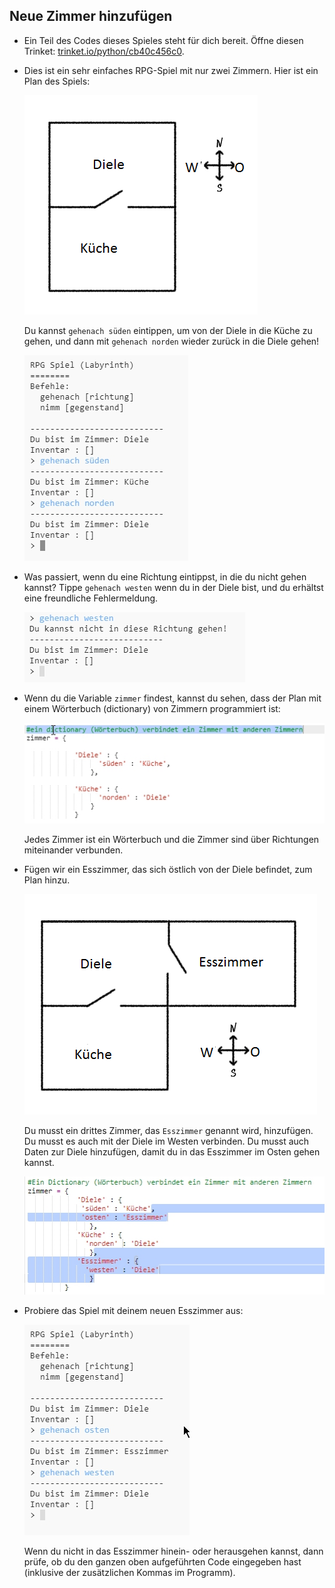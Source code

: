 ## Neue Zimmer hinzufügen

+ Ein Teil des Codes dieses Spieles steht für dich bereit. Öffne diesen Trinket: <a href="https://trinket.io/python/cb40c456c0" target="_blank">trinket.io/python/cb40c456c0</a>.

+ Dies ist ein sehr einfaches RPG-Spiel mit nur zwei Zimmern. Hier ist ein Plan des Spiels:
    
    ![screenshot](images/rpg-map1.png)
    
    Du kannst `gehenach süden` eintippen, um von der Diele in die Küche zu gehen, und dann mit `gehenach norden` wieder zurück in die Diele gehen!
    
    ![screenshot](images/rpg-controls.png)

+ Was passiert, wenn du eine Richtung eintippst, in die du nicht gehen kannst? Tippe `gehenach westen` wenn du in der Diele bist, und du erhältst eine freundliche Fehlermeldung.
    
    ![screenshot](images/rpg-error.png)

+ Wenn du die Variable `zimmer` findest, kannst du sehen, dass der Plan mit einem Wörterbuch (dictionary) von Zimmern programmiert ist:
    
    ![screenshot](images/rpg-rooms.png)
    
    Jedes Zimmer ist ein Wörterbuch und die Zimmer sind über Richtungen miteinander verbunden.

+ Fügen wir ein Esszimmer, das sich östlich von der Diele befindet, zum Plan hinzu.
    
    ![screenshot](images/rpg-dining.png)
    
    Du musst ein drittes Zimmer, das `Esszimmer` genannt wird, hinzufügen. Du musst es auch mit der Diele im Westen verbinden. Du musst auch Daten zur Diele hinzufügen, damit du in das Esszimmer im Osten gehen kannst.
    
    ![screenshot](images/rpg-dining-code.png)

+ Probiere das Spiel mit deinem neuen Esszimmer aus:
    
    ![screenshot](images/rpg-dining-test.png)
    
    Wenn du nicht in das Esszimmer hinein- oder herausgehen kannst, dann prüfe, ob du den ganzen oben aufgeführten Code eingegeben hast (inklusive der zusätzlichen Kommas im Programm).
